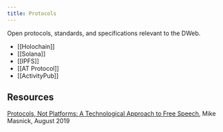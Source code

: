 ```yaml
---
title: Protocols
---
```


Open protocols, standards, and specifications relevant to the DWeb.

* [[Holochain]]
* [[Solana]]
* [[IPFS]]
* [[AT Protocol]]
* [[ActivityPub]]

## Resources

[Protocols, Not Platforms: A Technological Approach to Free Speech](https://knightcolumbia.org/content/protocols-not-platforms-a-technological-approach-to-free-speech), Mike Masnick, August 2019